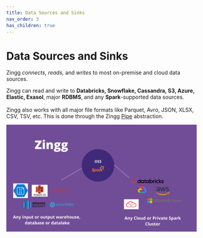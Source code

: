 ```yaml
---
title: Data Sources and Sinks
nav_order: 3
has_children: true
---
```


# Data Sources and Sinks

Zingg _connects, reads,_ and _writes_ to most on-premise and cloud data sources.

Zingg can read and write to **Databricks, Snowflake, Cassandra, S3, Azure, Elastic, Exasol**, major **RDBMS**, and any **Spark**-supported data sources. \
\
Zingg also works with all major file formats like Parquet, Avro, JSON, XLSX, CSV, TSV, etc. This is done through the Zingg [Pipe](pipes.md) abstraction.

![](../../assets/zinggOSS.png)
